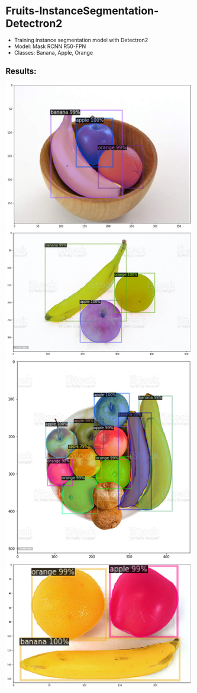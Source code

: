 # Fruits-InstanceSegmentation-Detectron2

- Training instance segmentation model with Detectron2
- Model: Mask RCNN R50-FPN
- Classes: Banana, Apple, Orange

## Results:

![alt text](https://github.com/aygunonur/Fruits-InstanceSegmentation-Detectron2/blob/main/sample1.png)
![alt text](https://github.com/aygunonur/Fruits-InstanceSegmentation-Detectron2/blob/main/sample2.png)
![alt text](https://github.com/aygunonur/Fruits-InstanceSegmentation-Detectron2/blob/main/sample3.png)
![alt text](https://github.com/aygunonur/Fruits-InstanceSegmentation-Detectron2/blob/main/sample4.png)
